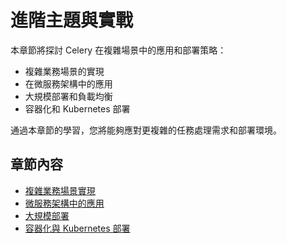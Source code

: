 # 進階主題與實戰

本章節將探討 Celery 在複雜場景中的應用和部署策略：

- 複雜業務場景的實現
- 在微服務架構中的應用
- 大規模部署和負載均衡
- 容器化和 Kubernetes 部署

通過本章節的學習，您將能夠應對更複雜的任務處理需求和部署環境。

## 章節內容

- [複雜業務場景實現](complex-business-scenarios.md)
- [微服務架構中的應用](microservices-integration.md)
- [大規模部署](large-scale-deployment.md)
- [容器化與 Kubernetes 部署](containerization-kubernetes.md)
